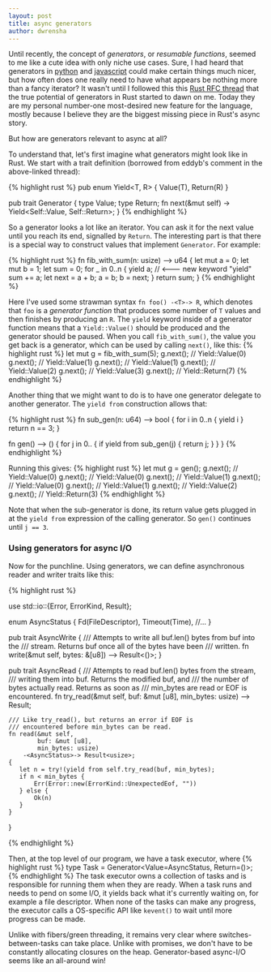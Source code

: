 ```yaml
---
layout: post
title: async generators
author: dwrensha
---
```


Until recently,
the concept of *generators*, or *resumable functions*,
seemed to me like a cute idea
with only niche use cases.
Sure, I had heard that generators
in [python](https://www.python.org/dev/peps/pep-0255/)
and
[javascript](https://developer.mozilla.org/en-US/docs/Web/JavaScript/Guide/Iterators_and_Generators#Generators)
could make certain things much nicer,
but how often does one really need to have
what appears be nothing more than a fancy iterator?
It wasn't until I followed this
this [Rust RFC thread](https://github.com/rust-lang/rfcs/issues/1081)
that the true potential of generators in Rust started to dawn on me.
Today they are my personal number-one most-desired new feature for the language, mostly because I
believe they are the biggest missing piece in Rust's async story.

But how are generators relevant to async at all?

To understand that, let's first imagine what generators might look like in Rust.
We start with a trait definition (borrowed from eddyb's comment in the above-linked thread):

{% highlight rust %}
pub enum Yield<T, R> {
    Value(T),
    Return(R)
}

pub trait Generator {
    type Value;
    type Return;
    fn next(&mut self) -> Yield<Self::Value, Self::Return>;
}
{% endhighlight %}

So a generator looks a lot like an iterator. You can ask it for the next value
until you reach its end, signalled by `Return`.
The interesting part is that there is a special way to construct
values that implement `Generator`. For example:

{% highlight rust %}
fn fib_with_sum(n: usize) -<u64>-> u64 {
     let mut a = 0;
     let mut b = 1;
     let sum = 0;
     for _ in 0..n {
         yield a; // <--- new keyword "yield"
         sum += a;
         let next = a + b;
         a = b;
         b = next;
     }
     return sum;
}
{% endhighlight %}

Here I've used some strawman syntax `fn foo() -<T>-> R`, which denotes that `foo`
is a *generator function* that produces some number of `T` values
and then finishes by producing an `R`.
The `yield` keyword inside of a generator function means that a `Yield::Value()` should be produced
and the generator should be paused.
When you call `fib_with_sum()`, the value you get back is a generator,
which can be used by calling `next()`, like this:
{% highlight rust %}
let mut g = fib_with_sum(5);
g.next(); // Yield::Value(0)
g.next(); // Yield::Value(1)
g.next(); // Yield::Value(1)
g.next(); // Yield::Value(2)
g.next(); // Yield::Value(3)
g.next(); // Yield::Return(7)
{% endhighlight %}

Another thing that we might want to do is to
have one generator delegate to another generator.
The `yield from` construction allows that:

{% highlight rust %}
fn sub_gen(n: u64) -<u64>-> bool {
    for i in 0..n {
        yield i
    }
    return n == 3;
}

fn gen() -<u64>-> () {
   for j in 0.. {
       if yield from sub_gen(j) {
           return j;
       }
   }
}
{% endhighlight %}

Running this gives:
{% highlight rust %}
let mut g = gen();
g.next(); // Yield::Value(0)
g.next(); // Yield::Value(0)
g.next(); // Yield::Value(1)
g.next(); // Yield::Value(0)
g.next(); // Yield::Value(1)
g.next(); // Yield::Value(2)
g.next(); // Yield::Return(3)
{% endhighlight %}


Note that when the sub-generator is done,
its return value gets plugged in at the `yield from` expression of the
calling generator. So `gen()` continues until `j == 3`.

### Using generators for async I/O

Now for the punchline. Using generators, we can define
asynchronous reader and writer traits like this:

{% highlight rust %}

use std::io::{Error, ErrorKind, Result};

enum AsyncStatus {
  Fd(FileDescriptor),
  Timeout(Time),
  //...
}

pub trait AsyncWrite {
    /// Attempts to write all buf.len() bytes from buf into the
    /// stream. Returns buf once all of the bytes have been
    /// written.
    fn write(&mut self, bytes: &[u8]) -<AsyncStatus>-> Result<()>;
}

pub trait AsyncRead {
    /// Attempts to read buf.len() bytes from the stream,
    /// writing them into buf. Returns the modified buf, and
    /// the number of bytes actually read. Returns as soon as
    /// min_bytes are read or EOF is encountered.
    fn try_read(&mut self,
                buf: &mut [u8],
                min_bytes: usize)
        -<AsyncStatus>-> Result<usize>;

    /// Like try_read(), but returns an error if EOF is
    /// encountered before min_bytes can be read.
    fn read(&mut self,
            buf: &mut [u8],
            min_bytes: usize)
        -<AsyncStatus>-> Result<usize>;
    {
       let n = try!(yield from self.try_read(buf, min_bytes);
       if n < min_bytes {
           Err(Error::new(ErrorKind::UnexpectedEof, ""))
       } else {
           Ok(n)
       }
    }
}

{% endhighlight %}

Then, at the top level of our program, we have
a task executor, where
{% highlight rust %}
type Task = Generator<Value=AsyncStatus, Return=()>;
{% endhighlight %}
The task executor owns a collection of tasks and is responsible
for running them when they are ready.
When a task runs and needs to pend on some I/O, it yields
back what it's currently waiting on, for example a file descriptor.
When none of the tasks can make any progress, the executor calls
a OS-specific API like `kevent()` to wait until more progress can be made.

Unlike with fibers/green threading, it remains very clear where
switches-between-tasks can take place.
Unlike with promises, we don't have to be constantly allocating closures
on the heap. Generator-based async-I/O seems like an all-around win!